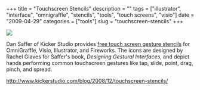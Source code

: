 +++
title = "Touchscreen Stencils"
description = ""
tags = ["illustrator", "interface", "omnigraffle", "stencils", "tools", "touch screens", "visio"]
date = "2009-04-29"
categories = ["tools"]
slug = "touchscreen-stencils"
+++


<div class="tool-screenshot mb1"><a href="http://www.kickerstudio.com/blog/2008/12/touchscreen-stencils/"><img id="bluga-thumbnail-2709" class="bluga-thumbnail custom" src="/media/bluga/
wt522fd9c86a764_custom.jpg"/></a></div><p>Dan Saffer of Kicker Studio provides <a href="http://www.kickerstudio.com/blog/2008/12/touchscreen-stencils/">free touch screen gesture stencils</a> for OmniGraffle, Visio, Illustrator, and Fireworks. The icons are designed by Rachel Glaves for Saffer's book, <em>Designing Gestural Interfaces</em>, and depict hands performing common touchscreen gestures like tap, slide, point, drag, pinch, and spread.</p>
  
<p><a href="http://www.kickerstudio.com/blog/2008/12/touchscreen-stencils/">http://www.kickerstudio.com/blog/2008/12/touchscreen-stencils/</a></p>
      
